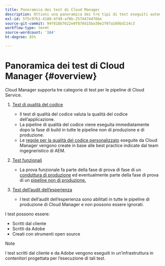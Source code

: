 ```yaml
---
title: Panoramica dei test di Cloud Manager
description: Ottieni una panoramica dei tre tipi di test eseguiti automaticamente da Cloud Manager per garantire la qualità del codice personalizzato.
exl-id: 5f5c97b1-4180-4f49-af8b-257d4744766e
source-git-commit: 94f818b7622e0f878d15ba30e2f07a169bd114c3
workflow-type: tm+mt
source-wordcount: '164'
ht-degree: 85%

---
```



# Panoramica dei test di Cloud Manager {#overview}

Cloud Manager supporta tre categorie di test per le pipeline di Cloud Service.

1. [Test di qualità del codice](/help/implementing/cloud-manager/code-quality-testing.md)

   * Il test di qualità del codice valuta la qualità del codice dell’applicazione.
   * La pipeline di qualità del codice viene eseguita immediatamente dopo la fase di build in tutte le pipeline non di produzione e di produzione.
   * Le [regole per la qualità del codice personalizzato](/help/implementing/cloud-manager/custom-code-quality-rules.md) eseguite da Cloud Manager vengono create in base alle best practice indicate dal team ingegneristico di AEM.

1. [Test funzionali](/help/implementing/cloud-manager/functional-testing.md)

   * La prova funzionale fa parte della fase di prova di fase di un [conduttura di produzione](/help/implementing/cloud-manager/configuring-pipelines/configuring-production-pipelines.md) ed eventualmente parte della fase di prova di un [pipeline non di produzione.](/help/implementing/cloud-manager/configuring-pipelines/configuring-non-production-pipelines.md)

1. [Test dell’audit dell’esperienza](/help/implementing/cloud-manager/experience-audit-testing.md)

   * I test dell’audit dell’esperienza sono abilitati in tutte le pipeline di produzione di Cloud Manager e non possono essere ignorati.

I test possono essere:

* Scritti dal cliente
* Scritti da Adobe
* Creati con strumenti open source

>[!NOTE]
>
> I test scritti dal cliente e da Adobe vengono eseguiti in un’infrastruttura in contenitori progettata per l’esecuzione di tali test.
